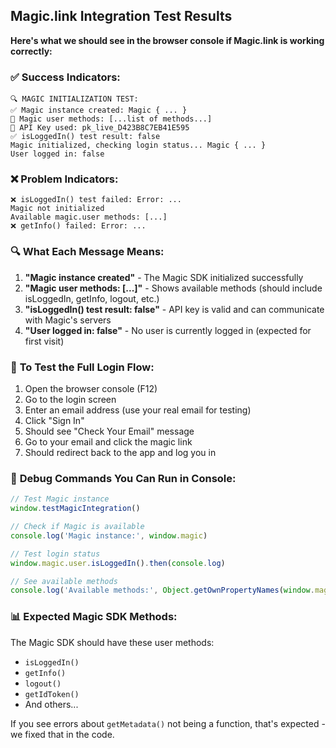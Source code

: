 ## Magic.link Integration Test Results

**Here's what we should see in the browser console if Magic.link is working correctly:**

### ✅ **Success Indicators:**
```
🔍 MAGIC INITIALIZATION TEST:
✅ Magic instance created: Magic { ... }
🔧 Magic user methods: [...list of methods...]
🔑 API Key used: pk_live_D423B8C7EB41E595
✅ isLoggedIn() test result: false
Magic initialized, checking login status... Magic { ... }
User logged in: false
```

### ❌ **Problem Indicators:**
```
❌ isLoggedIn() test failed: Error: ...
Magic not initialized
Available magic.user methods: [...]
❌ getInfo() failed: Error: ...
```

### 🔍 **What Each Message Means:**

1. **"Magic instance created"** - The Magic SDK initialized successfully
2. **"Magic user methods: [...]"** - Shows available methods (should include isLoggedIn, getInfo, logout, etc.)
3. **"isLoggedIn() test result: false"** - API key is valid and can communicate with Magic's servers
4. **"User logged in: false"** - No user is currently logged in (expected for first visit)

### 🧪 **To Test the Full Login Flow:**

1. Open the browser console (F12)
2. Go to the login screen
3. Enter an email address (use your real email for testing)
4. Click "Sign In"
5. Should see "Check Your Email" message
6. Go to your email and click the magic link
7. Should redirect back to the app and log you in

### 🔧 **Debug Commands You Can Run in Console:**

```javascript
// Test Magic instance
window.testMagicIntegration()

// Check if Magic is available
console.log('Magic instance:', window.magic)

// Test login status
window.magic.user.isLoggedIn().then(console.log)

// See available methods
console.log('Available methods:', Object.getOwnPropertyNames(window.magic.user))
```

### 📊 **Expected Magic SDK Methods:**
The Magic SDK should have these user methods:
- `isLoggedIn()`
- `getInfo()` 
- `logout()`
- `getIdToken()`
- And others...

If you see errors about `getMetadata()` not being a function, that's expected - we fixed that in the code.
